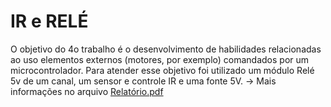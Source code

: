 # IR e RELÉ
O objetivo do 4o trabalho é o desenvolvimento de habilidades relacionadas ao 
uso elementos externos (motores, por exemplo) comandados por um 
microcontrolador. 
Para atender esse objetivo foi utilizado um módulo Relé 5v de um canal, um 
sensor e controle IR e uma fonte 5V. 
-> Mais informações no arquivo [Relatório.pdf](https://github.com/juniortlr/Trabalho-4/blob/main/Relat%C3%B3rio.pdf)
